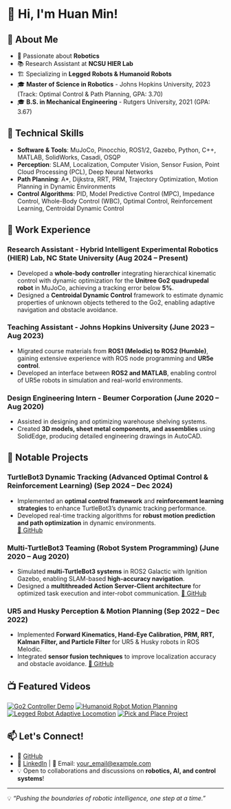 # 👋 Hi, I'm Huan Min!

## 🚀 About Me
- 🤖 Passionate about **Robotics**
- 📚 Research Assistant at **NCSU HIER Lab**
- 🏗️ Specializing in **Legged Robots & Humanoid Robots**
- 🎓 **Master of Science in Robotics** - Johns Hopkins University, 2023 (Track: Optimal Control & Path Planning, GPA: 3.70)  
- 🎓 **B.S. in Mechanical Engineering** - Rutgers University, 2021 (GPA: 3.67)

## 🔨 Technical Skills
- **Software & Tools**: MuJoCo, Pinocchio, ROS1/2, Gazebo, Python, C++, MATLAB, SolidWorks, Casadi, OSQP
- **Perception**: SLAM, Localization, Computer Vision, Sensor Fusion, Point Cloud Processing (PCL), Deep Neural Networks
- **Path Planning**: A*, Dijkstra, RRT, PRM, Trajectory Optimization, Motion Planning in Dynamic Environments
- **Control Algorithms**: PID, Model Predictive Control (MPC), Impedance Control, Whole-Body Control (WBC), Optimal Control, Reinforcement Learning, Centroidal Dynamic Control

## 💼 Work Experience
### **Research Assistant - Hybrid Intelligent Experimental Robotics (HIER) Lab, NC State University** (Aug 2024 – Present)
- Developed a **whole-body controller** integrating hierarchical kinematic control with dynamic optimization for the **Unitree Go2 quadrupedal robot** in MuJoCo, achieving a tracking error below **5%**.
- Designed a **Centroidal Dynamic Control** framework to estimate dynamic properties of unknown objects tethered to the Go2, enabling adaptive navigation and obstacle avoidance.

### **Teaching Assistant - Johns Hopkins University** (June 2023 – Aug 2023)
- Migrated course materials from **ROS1 (Melodic) to ROS2 (Humble)**, gaining extensive experience with ROS node programming and **UR5e control**.
- Developed an interface between **ROS2 and MATLAB**, enabling control of UR5e robots in simulation and real-world environments.

### **Design Engineering Intern - Beumer Corporation** (June 2020 – Aug 2020)
- Assisted in designing and optimizing warehouse shelving systems.
- Created **3D models, sheet metal components, and assemblies** using SolidEdge, producing detailed engineering drawings in AutoCAD.

## 📌 Notable Projects
### **TurtleBot3 Dynamic Tracking (Advanced Optimal Control & Reinforcement Learning)** (Sep 2024 – Dec 2024)
- Implemented an **optimal control framework** and **reinforcement learning strategies** to enhance TurtleBot3’s dynamic tracking performance.
- Developed real-time tracking algorithms for **robust motion prediction and path optimization** in dynamic environments.  
[📂 GitHub](https://github.com/HuanMinpopcorn/turtlebot3_dynamic_tracking)

### **Multi-TurtleBot3 Teaming (Robot System Programming)** (June 2020 – Aug 2020)
- Simulated **multi-TurtleBot3 systems** in ROS2 Galactic with Ignition Gazebo, enabling SLAM-based **high-accuracy navigation**.
- Designed a **multithreaded Action Server-Client architecture** for optimized task execution and inter-robot communication.
[📂 GitHub](https://github.com/UliBartels/RSP_final_project)

### **UR5 and Husky Perception & Motion Planning** (Sep 2022 – Dec 2022)
- Implemented **Forward Kinematics, Hand-Eye Calibration, PRM, RRT, Kalman Filter, and Particle Filter** for UR5 & Husky robots in ROS Melodic.
- Integrated **sensor fusion techniques** to improve localization accuracy and obstacle avoidance.
[📂 GitHub](https://github.com/HuanMinpopcorn/ASBR_Fall_2022)

## 📺 Featured Videos
[![Go2 Controller Demo](https://img.youtube.com/vi/1gU5A_v00dM/0.jpg)](https://youtu.be/1gU5A_v00dM)
[![Humanoid Robot Motion Planning](https://img.youtube.com/vi/XoR8czG1vh0/0.jpg)](https://youtu.be/XoR8czG1vh0)
[![Legged Robot Adaptive Locomotion](https://img.youtube.com/vi/urKhxX07TNw/0.jpg)](https://youtu.be/urKhxX07TNw)
[![Pick and Place Project](https://img.youtube.com/vi/Qx9YS32dCXg/0.jpg)](https://youtu.be/Qx9YS32dCXg)

## 📫 Let's Connect!
- 🔗 [GitHub](https://github.com/HuanMinpopcorn)
- 🔗 [LinkedIn](#) | 📧 Email: [your_email@example.com](mailto:your_email@example.com)
- 💡 Open to collaborations and discussions on **robotics, AI, and control systems**!

---
💡 *“Pushing the boundaries of robotic intelligence, one step at a time.”*

